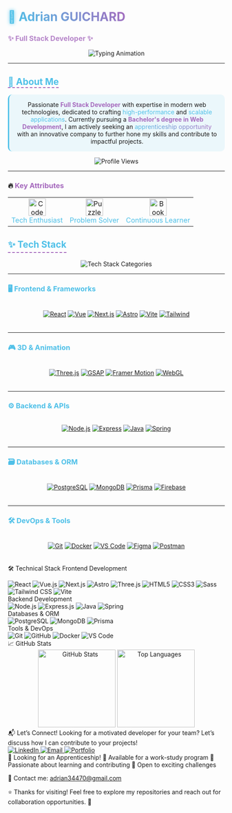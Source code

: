 # <span style="color: #4FC0E8; text-shadow: 0 0 8px #4FC0E8;">🚀</span> <span style="background: linear-gradient(45deg, #4FC0E8, #A569BD); -webkit-background-clip: text; -webkit-text-fill-color: transparent; animation: gradient 3s ease infinite;">Adrian GUICHARD</span>  
### <span style="color: #A569BD; animation: pulse 2s infinite;">✨ Full Stack Developer ✨</span>  

<div align="center">
  <img src="https://readme-typing-svg.demolab.com?font=Fira+Code&size=24&duration=3000&pause=500&color=4FC0E8&center=true&vCenter=true&width=500&lines=Passionate+Developer;Tech+Enthusiast;Problem+Solver;Continuous+Learner" alt="Typing Animation" />
</div>

---

## <span style="color: #4FC0E8; border-bottom: 2px dashed #A569BD;">🌟 About Me</span>  

<p align="center" style="background: rgba(79, 192, 232, 0.1); padding: 15px; border-radius: 10px; border-left: 3px solid #4FC0E8;">
  Passionate <strong style="color: #A569BD;">Full Stack Developer</strong> with expertise in modern web technologies, dedicated to crafting <span style="color: #4FC0E8;">high-performance</span> and <span style="color: #4FC0E8;">scalable applications</span>. Currently pursuing a <strong style="color: #A569BD;">Bachelor's degree in Web Development</strong>, I am actively seeking an <span style="background: linear-gradient(45deg, #4FC0E8, #A569BD); -webkit-background-clip: text; -webkit-text-fill-color: transparent; animation: gradient 3s ease infinite;">apprenticeship opportunity</span> with an innovative company to further hone my skills and contribute to impactful projects.
</p>

<div align="center">
  <img src="https://komarev.com/ghpvc/?username=Addey34&label=Profile+Views&color=4FC0E8&style=flat-square" alt="Profile Views" />
</div>

---

### 🔥 <span style="color: #A569BD;">Key Attributes</span>  
<div align="center">
  <table>
    <tr>
      <td align="center">
        <img src="https://media.giphy.com/media/QssGEmpkyEOhBCb7e1/giphy.gif" width="40" alt="Code Icon" />
        <br>
        <span style="color: #4FC0E8;">Tech Enthusiast</span>
      </td>
      <td align="center">
        <img src="https://media.giphy.com/media/LnUtcdoDUKHj6/giphy.gif" width="40" alt="Puzzle Icon" />
        <br>
        <span style="color: #4FC0E8;">Problem Solver</span>
      </td>
      <td align="center">
        <img src="https://media.giphy.com/media/l0HU7jj0ivEFyZIA0/giphy.gif" width="40" alt="Book Icon" />
        <br>
        <span style="color: #4FC0E8;">Continuous Learner</span>
      </td>
    </tr>
  </table>
</div>

## <span style="display: inline-block; color: #4FC0E8; border-bottom: 2px dashed #A569BD; padding-bottom: 5px;">✨ Tech Stack</span>

<div align="center">
  <img src="https://readme-typing-svg.demolab.com?font=Fira+Code&size=22&duration=3000&pause=1000&color=A569BD&center=true&vCenter=true&width=500&repeat=true&lines=Frontend+%7C+Backend+%7C+3D+%7C+Databases+%7C+Tools" alt="Tech Stack Categories" />
</div>

---

### <span style="color: #4FC0E8;">🖥️ Frontend & Frameworks</span>
<div align="center" style="display: grid; grid-template-columns: repeat(auto-fit, minmax(100px, 1fr)); gap: 10px; margin: 20px 0;">

[![React](https://img.shields.io/badge/-React-61DAFB?style=for-the-badge&logo=react&logoColor=black&labelColor=282C34)](https://reactjs.org/)
[![Vue](https://img.shields.io/badge/-Vue.js-4FC08D?style=for-the-badge&logo=vue.js&logoColor=white&labelColor=282C34)](https://vuejs.org/)
[![Next.js](https://img.shields.io/badge/-Next.js-000000?style=for-the-badge&logo=next.js&logoColor=white&labelColor=000)](https://nextjs.org/)
[![Astro](https://img.shields.io/badge/-Astro-FF5D00?style=for-the-badge&logo=astro&logoColor=white&labelColor=000)](https://astro.build/)
[![Vite](https://img.shields.io/badge/-Vite-646CFF?style=for-the-badge&logo=vite&logoColor=white&labelColor=282C34)](https://vitejs.dev/)
[![Tailwind](https://img.shields.io/badge/-Tailwind_CSS-38B2AC?style=for-the-badge&logo=tailwind-css&logoColor=white&labelColor=282C34)](https://tailwindcss.com/)

</div>

---

### <span style="color: #4FC0E8;">🎮 3D & Animation</span>
<div align="center" style="display: grid; grid-template-columns: repeat(auto-fit, minmax(100px, 1fr)); gap: 10px; margin: 20px 0;">

[![Three.js](https://img.shields.io/badge/-Three.js-000000?style=for-the-badge&logo=three.js&logoColor=white&labelColor=000)](https://threejs.org/)
[![GSAP](https://img.shields.io/badge/-GSAP-88CE02?style=for-the-badge&logo=greensock&logoColor=white&labelColor=282C34)](https://greensock.com/gsap/)
[![Framer Motion](https://img.shields.io/badge/-Framer_Motion-0055FF?style=for-the-badge&logo=framer&logoColor=white&labelColor=282C34)](https://www.framer.com/motion/)
[![WebGL](https://img.shields.io/badge/-WebGL-990000?style=for-the-badge&logo=webgl&logoColor=white&labelColor=282C34)](https://developer.mozilla.org/en-US/docs/Web/API/WebGL_API)

</div>

---

### <span style="color: #4FC0E8;">⚙️ Backend & APIs</span>
<div align="center" style="display: grid; grid-template-columns: repeat(auto-fit, minmax(100px, 1fr)); gap: 10px; margin: 20px 0;">

[![Node.js](https://img.shields.io/badge/-Node.js-339933?style=for-the-badge&logo=node.js&logoColor=white&labelColor=282C34)](https://nodejs.org/)
[![Express](https://img.shields.io/badge/-Express-000000?style=for-the-badge&logo=express&logoColor=white&labelColor=000)](https://expressjs.com/)
[![Java](https://img.shields.io/badge/-Java-007396?style=for-the-badge&logo=java&logoColor=white&labelColor=282C34)](https://www.java.com/)
[![Spring](https://img.shields.io/badge/-Spring-6DB33F?style=for-the-badge&logo=spring&logoColor=white&labelColor=282C34)](https://spring.io/)

</div>

---

### <span style="color: #4FC0E8;">🗃️ Databases & ORM</span>
<div align="center" style="display: grid; grid-template-columns: repeat(auto-fit, minmax(100px, 1fr)); gap: 10px; margin: 20px 0;">

[![PostgreSQL](https://img.shields.io/badge/-PostgreSQL-4169E1?style=for-the-badge&logo=postgresql&logoColor=white&labelColor=282C34)](https://www.postgresql.org/)
[![MongoDB](https://img.shields.io/badge/-MongoDB-47A248?style=for-the-badge&logo=mongodb&logoColor=white&labelColor=282C34)](https://www.mongodb.com/)
[![Prisma](https://img.shields.io/badge/-Prisma-2D3748?style=for-the-badge&logo=prisma&logoColor=white&labelColor=000)](https://www.prisma.io/)
[![Firebase](https://img.shields.io/badge/-Firebase-FFCA28?style=for-the-badge&logo=firebase&logoColor=black&labelColor=282C34)](https://firebase.google.com/)

</div>

---

### <span style="color: #4FC0E8;">🛠️ DevOps & Tools</span>
<div align="center" style="display: grid; grid-template-columns: repeat(auto-fit, minmax(100px, 1fr)); gap: 10px; margin: 20px 0;">

[![Git](https://img.shields.io/badge/-Git-F05032?style=for-the-badge&logo=git&logoColor=white&labelColor=282C34)](https://git-scm.com/)
[![Docker](https://img.shields.io/badge/-Docker-2496ED?style=for-the-badge&logo=docker&logoColor=white&labelColor=282C34)](https://www.docker.com/)
[![VS Code](https://img.shields.io/badge/-VS_Code-007ACC?style=for-the-badge&logo=visual-studio-code&logoColor=white&labelColor=282C34)](https://code.visualstudio.com/)
[![Figma](https://img.shields.io/badge/-Figma-F24E1E?style=for-the-badge&logo=figma&logoColor=white&labelColor=282C34)](https://www.figma.com/)
[![Postman](https://img.shields.io/badge/-Postman-FF6C37?style=for-the-badge&logo=postman&logoColor=white&labelColor=282C34)](https://www.postman.com/)

</div>

<style>
  .badge:hover {
    transform: scale(1.05);
    transition: all 0.3s ease;
  }
  @keyframes gradient {
    0% { background-position: 0% 50%; }
    50% { background-position: 100% 50%; }
    100% { background-position: 0% 50%; }
  }
  @keyframes pulse {
    0% { opacity: 0.8; }
    50% { opacity: 1; }
    100% { opacity: 0.8; }
  }
</style>

🛠️ Technical Stack
Frontend Development
<div align="left"> <img src="https://img.shields.io/badge/React-61DAFB?style=for-the-badge&logo=react&logoColor=black" alt="React" /> <img src="https://img.shields.io/badge/Vue.js-4FC08D?style=for-the-badge&logo=vue.js&logoColor=white" alt="Vue.js" /> <img src="https://img.shields.io/badge/Next.js-000000?style=for-the-badge&logo=next.js&logoColor=white" alt="Next.js" /> <img src="https://img.shields.io/badge/Astro-FF5D00?style=for-the-badge&logo=astro&logoColor=white" alt="Astro" /> <img src="https://img.shields.io/badge/Three.js-000000?style=for-the-badge&logo=three.js&logoColor=white" alt="Three.js" /> <img src="https://img.shields.io/badge/HTML5-E34F26?style=for-the-badge&logo=html5&logoColor=white" alt="HTML5" /> <img src="https://img.shields.io/badge/CSS3-1572B6?style=for-the-badge&logo=css3&logoColor=white" alt="CSS3" /> <img src="https://img.shields.io/badge/Sass-CC6699?style=for-the-badge&logo=sass&logoColor=white" alt="Sass" /> <img src="https://img.shields.io/badge/TailwindCSS-38B2AC?style=for-the-badge&logo=tailwindcss&logoColor=white" alt="Tailwind CSS" /> <img src="https://img.shields.io/badge/Vite-646CFF?style=for-the-badge&logo=vite&logoColor=white" alt="Vite" /> </div>
Backend Development
<div align="left"> <img src="https://img.shields.io/badge/Node.js-339933?style=for-the-badge&logo=node.js&logoColor=white" alt="Node.js" /> <img src="https://img.shields.io/badge/Express-000000?style=for-the-badge&logo=express&logoColor=white" alt="Express.js" /> <img src="https://img.shields.io/badge/Java-007396?style=for-the-badge&logo=java&logoColor=white" alt="Java" /> <img src="https://img.shields.io/badge/Spring-6DB33F?style=for-the-badge&logo=spring&logoColor=white" alt="Spring" /> </div>
Databases & ORM
<div align="left"> <img src="https://img.shields.io/badge/PostgreSQL-4169E1?style=for-the-badge&logo=postgresql&logoColor=white" alt="PostgreSQL" /> <img src="https://img.shields.io/badge/MongoDB-47A248?style=for-the-badge&logo=mongodb&logoColor=white" alt="MongoDB" /> <img src="https://img.shields.io/badge/Prisma-2D3748?style=for-the-badge&logo=prisma&logoColor=white" alt="Prisma" /> </div>
Tools & DevOps
<div align="left"> <img src="https://img.shields.io/badge/Git-F05032?style=for-the-badge&logo=git&logoColor=white" alt="Git" /> <img src="https://img.shields.io/badge/GitHub-181717?style=for-the-badge&logo=github&logoColor=white" alt="GitHub" /> <img src="https://img.shields.io/badge/Docker-2496ED?style=for-the-badge&logo=docker&logoColor=white" alt="Docker" /> <img src="https://img.shields.io/badge/VS_Code-007ACC?style=for-the-badge&logo=visual-studio-code&logoColor=white" alt="VS Code" /> </div>
📈 GitHub Stats
<div align="center"> <img height="180em" src="https://github-readme-stats.vercel.app/api?username=Addey34&show_icons=true&theme=github_dark&count_private=true&hide=prs&include_all_commits=true" alt="GitHub Stats" /> <img height="180em" src="https://github-readme-stats.vercel.app/api/top-langs/?username=Addey34&layout=compact&theme=github_dark&hide=html,css" alt="Top Languages" /> </div>
📬 Let’s Connect!
Looking for a motivated developer for your team? Let’s discuss how I can contribute to your projects!

<div align="left"> <a href="https://www.linkedin.com/in/adrianguichard/"> <img src="https://img.shields.io/badge/LinkedIn-0A66C2?style=for-the-badge&logo=linkedin&logoColor=white" alt="LinkedIn" /> </a> <a href="mailto:adrian34470@gmail.com"> <img src="https://img.shields.io/badge/Email-D14836?style=for-the-badge&logo=gmail&logoColor=white" alt="Email" /> </a> <a href="https://adrianguichard.com"> <img src="https://img.shields.io/badge/Portfolio-FFA500?style=for-the-badge&logo=world&logoColor=white" alt="Portfolio" /> </a> </div>
🎯 Looking for an Apprenticeship!
🔹 Available for a work-study program
🔹 Passionate about learning and contributing
🔹 Open to exciting challenges

📩 Contact me: adrian34470@gmail.com

⭐ Thanks for visiting! Feel free to explore my repositories and reach out for collaboration opportunities. 🚀
